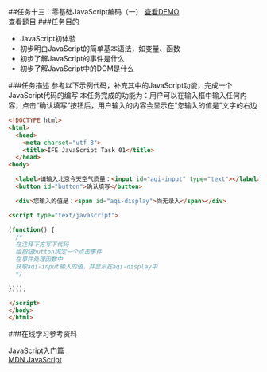 ##任务十三：零基础JavaScript编码（一）
[查看DEMO](https://rawgit.com/cjlalala/2016-IFE/master/phase02/task13/task13.html)<br>
[查看题目](http://ife.baidu.com/2016/task/detail?taskId=13)
###任务目的
* JavaScript初体验
* 初步明白JavaScript的简单基本语法，如变量、函数
* 初步了解JavaScript的事件是什么
* 初步了解JavaScript中的DOM是什么

###任务描述
   参考以下示例代码，补充其中的JavaScript功能，完成一个JavaScript代码的编写
本任务完成的功能为：用户可以在输入框中输入任何内容，点击“确认填写”按钮后，用户输入的内容会显示在“您输入的值是”文字的右边
```html
<!DOCTYPE html>
<html>
  <head>
    <meta charset="utf-8">
    <title>IFE JavaScript Task 01</title>
  </head>
<body>

  <label>请输入北京今天空气质量：<input id="aqi-input" type="text"></label>
  <button id="button">确认填写</button>

  <div>您输入的值是：<span id="aqi-display">尚无录入</span></div>

<script type="text/javascript">

(function() {
  /*	
  在注释下方写下代码
  给按钮button绑定一个点击事件
  在事件处理函数中
  获取aqi-input输入的值，并显示在aqi-display中
  */

})();

</script>
</body>
</html>
```
###在线学习参考资料

[JavaScript入门篇](http://www.imooc.com/learn/36)<br>
[MDN JavaScript](https://developer.mozilla.org/zh-CN/docs/Web/JavaScript)
